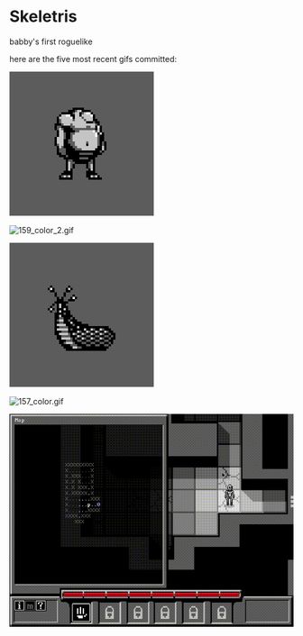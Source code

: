 # Skeletris
babby's first roguelike

here are the five most recent gifs committed:

![160_putrid_host.gif](gifs/160_putrid_host.gif?raw=true "160_putrid_host")

![159_color_2.gif](gifs/159_color_2.gif?raw=true "159_color_2")

![158_slug.gif](gifs/158_slug.gif?raw=true "158_slug")

![157_color.gif](gifs/157_color.gif?raw=true "157_color")

![156_bigger_map.gif](gifs/156_bigger_map.gif?raw=true "156_bigger_map")

